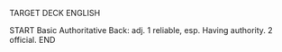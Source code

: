 TARGET DECK
ENGLISH

START
Basic
Authoritative
Back: adj. 1 reliable, esp. Having authority. 2 official.
END
